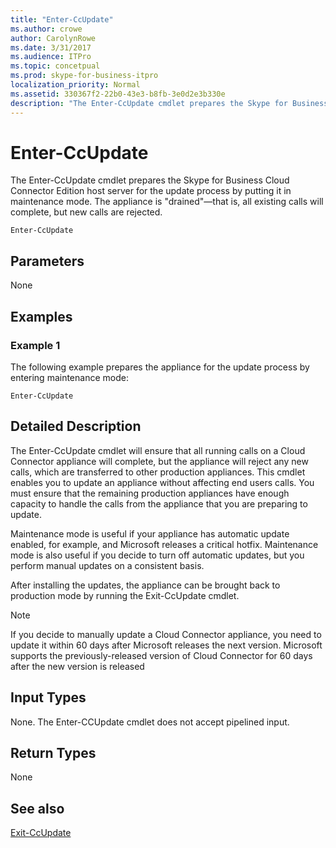 ```yaml
---
title: "Enter-CcUpdate"
ms.author: crowe
author: CarolynRowe
ms.date: 3/31/2017
ms.audience: ITPro
ms.topic: concetpual
ms.prod: skype-for-business-itpro
localization_priority: Normal
ms.assetid: 330367f2-22b0-43e3-b8fb-3e0d2e3b330e
description: "The Enter-CcUpdate cmdlet prepares the Skype for Business Cloud Connector Edition host server for the update process by putting it in maintenance mode. The appliance isdrained—that is, all existing calls will complete, but new calls are rejected."
---
```


# Enter-CcUpdate
 
The Enter-CcUpdate cmdlet prepares the Skype for Business Cloud Connector Edition host server for the update process by putting it in maintenance mode. The appliance is "drained"—that is, all existing calls will complete, but new calls are rejected. 
  
```
Enter-CcUpdate
```

## Parameters

None
  
## Examples
<a name="Examples"> </a>

### Example 1

The following example prepares the appliance for the update process by entering maintenance mode:
  
```
Enter-CcUpdate 
```

## Detailed Description
<a name="DetailedDescription"> </a>

The Enter-CcUpdate cmdlet will ensure that all running calls on a Cloud Connector appliance will complete, but the appliance will reject any new calls, which are transferred to other production appliances. This cmdlet enables you to update an appliance without affecting end users calls. You must ensure that the remaining production appliances have enough capacity to handle the calls from the appliance that you are preparing to update.
  
Maintenance mode is useful if your appliance has automatic update enabled, for example, and Microsoft releases a critical hotfix. Maintenance mode is also useful if you decide to turn off automatic updates, but you perform manual updates on a consistent basis.
  
After installing the updates, the appliance can be brought back to production mode by running the Exit-CcUpdate cmdlet.
  
> [!NOTE]
> If you decide to manually update a Cloud Connector appliance, you need to update it within 60 days after Microsoft releases the next version. Microsoft supports the previously-released version of Cloud Connector for 60 days after the new version is released 
  
## Input Types
<a name="InputTypes"> </a>

None. The Enter-CCUpdate cmdlet does not accept pipelined input.
  
## Return Types
<a name="ReturnTypes"> </a>

None 
  
## See also
<a name="ReturnTypes"> </a>

[Exit-CcUpdate](exit-ccupdate.md)
  

